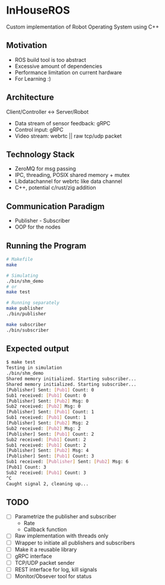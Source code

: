 # InHouseROS
Custom implementation of Robot Operating System using C++

## Motivation
- ROS build tool is too abstract
- Excessive amount of dependencies
- Performance limitation on current hardware
- For Learning :)

## Architecture
Client/Controller <-> Server/Robot
- Data stream of sensor feedback: gRPC
- Control input: gRPC
- Video stream: webrtc || raw tcp/udp packet

## Technology Stack
- ZeroMQ for msg passing 
- IPC, threading, POSIX shared memory + mutex
- Libdatachannel for webrtc like data channel
- C++, potential c/rust/zig addition

## Communication Paradigm
- Publisher - Subscriber
- OOP for the nodes

## Running the Program
```bash
# Makefile
make

# Simulating
./bin/shm_demo
# or
make test

# Running separately
make publisher
./bin/publisher

make subscriber
./bin/subscriber


```

## Expected output
```bash
$ make test
Testing in simulation
./bin/shm_demo
Shared memory initialized. Starting subscriber...
Shared memory initialized. Starting subscriber...
[Publisher] Sent: [Pub1] Count: 0
Sub1 received: [Pub1] Count: 0
[Publisher] Sent: [Pub2] Msg: 0
Sub2 received: [Pub2] Msg: 0
[Publisher] Sent: [Pub1] Count: 1
Sub1 received: [Pub1] Count: 1
[Publisher] Sent: [Pub2] Msg: 2
Sub2 received: [Pub2] Msg: 2
[Publisher] Sent: [Pub1] Count: 2
Sub2 received: [Pub1] Count: 2
Sub1 received: [Pub1] Count: 2
[Publisher] Sent: [Pub2] Msg: 4
[Publisher] Sent: [Pub1] Count: 3
Sub1 received: [Publisher] Sent: [Pub2] Msg: 6
[Pub1] Count: 3
Sub2 received: [Pub1] Count: 3
^C
Caught signal 2, cleaning up...
```

## TODO
- [ ] Parametrize the publisher and subscriber
    - Rate
    - Callback function
- [ ] Raw implementation with threads only
- [ ] Wrapper to initiate all publishers and subscribers
- [ ] Make it a reusable library
- [ ] gRPC interface
- [ ] TCP/UDP packet sender
- [ ] REST interface for log, kill signals
- [ ] Monitor/Obsever tool for status
